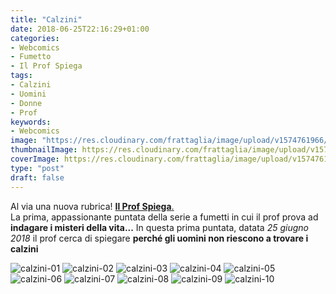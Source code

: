 ```yaml
---
title: "Calzini"
date: 2018-06-25T22:16:29+01:00
categories:
- Webcomics
- Fumetto
- Il Prof Spiega
tags:
- Calzini
- Uomini
- Donne
- Prof
keywords:
- Webcomics
image: "https://res.cloudinary.com/frattaglia/image/upload/v1574761966/calzini/calzini-01_bhtxr8.jpg"
thumbnailImage: https://res.cloudinary.com/frattaglia/image/upload/v1574761966/calzini/calzini-01_bhtxr8.jpg
coverImage: https://res.cloudinary.com/frattaglia/image/upload/v1574761966/calzini/calzini-04_bbiwpi.jpg
type: "post"
draft: false
---
```

Al via una nuova rubrica! <span class="rosso"><u>**Il Prof Spiega**.</u></span>\
La prima, appassionante puntata della serie a fumetti in cui il prof prova ad **indagare i misteri della vita...**
In questa prima puntata, datata *25 giugno 2018* il prof cerca di spiegare **perché gli uomini non riescono a trovare i calzini**

<!--more-->
![calzini-01](https://res.cloudinary.com/frattaglia/image/upload/v1574761966/calzini/calzini-01_bhtxr8.jpg)
![calzini-02](https://res.cloudinary.com/frattaglia/image/upload/v1574761966/calzini/calzini-02_nhs9zf.jpg)
![calzini-03](https://res.cloudinary.com/frattaglia/image/upload/v1574761967/calzini/calzini-03_vxjcbr.jpg)
![calzini-04](https://res.cloudinary.com/frattaglia/image/upload/v1574761966/calzini/calzini-04_bbiwpi.jpg)
![calzini-05](https://res.cloudinary.com/frattaglia/image/upload/v1574761967/calzini/calzini-05_elltr1.jpg)
![calzini-06](https://res.cloudinary.com/frattaglia/image/upload/v1574761965/calzini/calzini-06_v8xh3f.jpg)
![calzini-07](https://res.cloudinary.com/frattaglia/image/upload/v1574761965/calzini/calzini-07_ehm1if.jpg)
![calzini-08](https://res.cloudinary.com/frattaglia/image/upload/v1574761965/calzini/calzini-08_juc0vb.jpg)
![calzini-09](https://res.cloudinary.com/frattaglia/image/upload/v1574761967/calzini/calzini-09_zljos1.jpg)
![calzini-10](https://res.cloudinary.com/frattaglia/image/upload/v1574761967/calzini/calzini-10_xliiwz.jpg)
